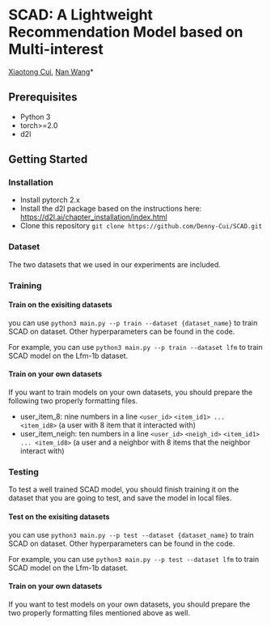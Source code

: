 # SCAD: A Lightweight Recommendation Model based on Multi-interest

[Xiaotong Cui](cxt20030114@gmail.com), [Nan Wang](wangnan@hlju.edu.cn)*

## Prerequisites

- Python 3
- torch>=2.0
- d2l

## Getting Started

### Installation

- Install pytorch 2.x
- Install the d2l package based on the instructions here: https://d2l.ai/chapter_installation/index.html
- Clone this repository `git clone https://github.com/Denny-Cui/SCAD.git`

### Dataset

The two datasets that we used in our experiments are included.

### Training

#### Train on the exisiting datasets

you can use `python3 main.py --p train --dataset {dataset_name}` to train SCAD on dataset. Other hyperparameters can be found in the code.

For example, you can use `python3 main.py --p train --dataset lfm` to train SCAD model on the Lfm-1b dataset.

#### Train on your own datasets

If you want to train models on your own datasets, you should prepare the following two properly formatting files.

- user_item_8: nine numbers in a line `<user_id>` `<item_id1> ... <item_id8>` (a user with 8 item that it interacted with)
- user_item_neigh: ten numbers in a line `<user_id>` `<neigh_id>` `<item_id1> ... <item_id8>` (a user and a neighbor with 8 items that the neighbor interact with)

### Testing

To test a well trained SCAD model, you should finish training it on the dataset that you are going to test, and save the model in local files.

#### Test on the exisiting datasets

you can use `python3 main.py --p test --dataset {dataset_name}` to train SCAD on dataset. Other hyperparameters can be found in the code.

For example, you can use `python3 main.py --p test --dataset lfm` to train SCAD model on the Lfm-1b dataset.

#### Train on your own datasets

If you want to test models on your own datasets, you should prepare the two properly formatting files mentioned above as well.

